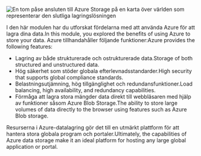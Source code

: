 ![En tom påse ansluten till Azure Storage på en karta över världen som representerar den slutliga lagringslösningen](../media/6-heading.png)

<span data-ttu-id="5ebea-102">I den här modulen har du utforskat fördelarna med att använda Azure för att lagra dina data.</span><span class="sxs-lookup"><span data-stu-id="5ebea-102">In this module, you explored the benefits of using Azure to store your data.</span></span> <span data-ttu-id="5ebea-103">Azure tillhandahåller följande funktioner:</span><span class="sxs-lookup"><span data-stu-id="5ebea-103">Azure provides the following features:</span></span>

- <span data-ttu-id="5ebea-104">Lagring av både strukturerade och ostrukturerade data.</span><span class="sxs-lookup"><span data-stu-id="5ebea-104">Storage of both structured and unstructured data.</span></span>
- <span data-ttu-id="5ebea-105">Hög säkerhet som stöder globala efterlevnadsstandarder.</span><span class="sxs-lookup"><span data-stu-id="5ebea-105">High security that supports global compliance standards.</span></span>
- <span data-ttu-id="5ebea-106">Belastningsutjämning, hög tillgänglighet och redundansfunktioner.</span><span class="sxs-lookup"><span data-stu-id="5ebea-106">Load balancing, high availability, and redundancy capabilities.</span></span>
- <span data-ttu-id="5ebea-107">Förmåga att lagra stora mängder data direkt till webbläsaren med hjälp av funktioner såsom Azure Blob Storage.</span><span class="sxs-lookup"><span data-stu-id="5ebea-107">The ability to store large volumes of data directly to the browser using features such as Azure Blob storage.</span></span>

<span data-ttu-id="5ebea-108">Resurserna i Azure-datalagring gör det till en utmärkt plattform för att hantera stora globala program och portaler.</span><span class="sxs-lookup"><span data-stu-id="5ebea-108">Ultimately, the capabilities of Azure data storage make it an ideal platform for hosting any large global application or portal.</span></span>